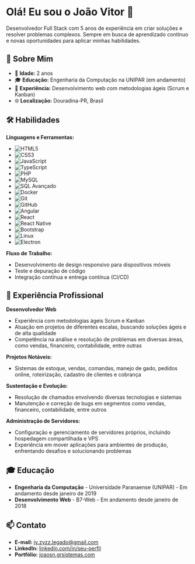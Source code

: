 # Olá! Eu sou o João Vitor 👋

Desenvolvedor Full Stack com 5 anos de experiência em criar soluções e resolver problemas complexos. Sempre em busca de aprendizado contínuo e novas oportunidades para aplicar minhas habilidades.

## 🚀 Sobre Mim

- 🎂 **Idade:** 2 anos
- 🎓 **Educação:** Engenharia da Computação na UNIPAR (em andamento)
- 💼 **Experiência:** Desenvolvimento web com metodologias ágeis (Scrum e Kanban)
- 🌐 **Localização:** Douradina-PR, Brasil

## 🛠️ Habilidades

**Linguagens e Ferramentas:**

- ![HTML5](https://img.shields.io/badge/-HTML5-E34F26?style=flat-square&logo=html5&logoColor=white)
- ![CSS3](https://img.shields.io/badge/-CSS3-1572B6?style=flat-square&logo=css3&logoColor=white)
- ![JavaScript](https://img.shields.io/badge/-JavaScript-F7DF1E?style=flat-square&logo=javascript&logoColor=black)
- ![TypeScript](https://img.shields.io/badge/-TypeScript-007ACC?style=flat-square&logo=typescript&logoColor=white)
- ![PHP](https://img.shields.io/badge/-PHP-777BB4?style=flat-square&logo=php&logoColor=white)
- ![MySQL](https://img.shields.io/badge/-MySQL-4479A1?style=flat-square&logo=mysql&logoColor=white)
- ![SQL Avançado](https://img.shields.io/badge/-SQL-336791?style=flat-square&logo=postgresql&logoColor=white)
- ![Docker](https://img.shields.io/badge/-Docker-2496ED?style=flat-square&logo=docker&logoColor=white)
- ![Git](https://img.shields.io/badge/-Git-F05032?style=flat-square&logo=git&logoColor=white)
- ![GitHub](https://img.shields.io/badge/-GitHub-181717?style=flat-square&logo=github&logoColor=white)
- ![Angular](https://img.shields.io/badge/-Angular-DD0031?style=flat-square&logo=angular&logoColor=white)
- ![React](https://img.shields.io/badge/-React-61DAFB?style=flat-square&logo=react&logoColor=black)
- ![React Native](https://img.shields.io/badge/-React%20Native-61DAFB?style=flat-square&logo=react&logoColor=black)
- ![Bootstrap](https://img.shields.io/badge/-Bootstrap-7952B3?style=flat-square&logo=bootstrap&logoColor=white)
- ![Linux](https://img.shields.io/badge/-Linux-FCC624?style=flat-square&logo=linux&logoColor=black)
- ![Electron](https://img.shields.io/badge/-Electron-47848F?style=flat-square&logo=electron&logoColor=white)

**Fluxo de Trabalho:**

- Desenvolvimento de design responsivo para dispositivos móveis
- Teste e depuração de código
- Integração contínua e entrega contínua (CI/CD)

## 💼 Experiência Profissional

**Desenvolvedor Web**

- Experiência com metodologias ágeis Scrum e Kanban
- Atuação em projetos de diferentes escalas, buscando soluções ágeis e de alta qualidade
- Competência na análise e resolução de problemas em diversas áreas, como vendas, financeiro, contabilidade, entre outras

**Projetos Notáveis:**

- Sistemas de estoque, vendas, comandas, manejo de gado, pedidos online, roteirização, cadastro de clientes e cobrança

**Sustentação e Evolução:**

- Resolução de chamados envolvendo diversas tecnologias e sistemas
- Manutenção e correção de bugs em segmentos como vendas, financeiro, contabilidade, entre outros

**Administração de Servidores:**

- Configuração e gerenciamento de servidores próprios, incluindo hospedagem compartilhada e VPS
- Experiência em mover aplicações para ambientes de produção, enfrentando desafios e solucionando problemas

## 🎓 Educação

- **Engenharia da Computação** - Universidade Paranaense (UNIPAR) - Em andamento desde janeiro de 2019
- **Desenvolvimento Web** - B7-Web - Em andamento desde janeiro de 2018

## 📫 Contato

- **E-mail:** jv.zyzz.legado@gmail.com
- **LinkedIn:** [linkedin.com/in/seu-perfil](https://linkedin.com/in/seu-perfil)
- **Portfólio:** [joaosn.grsistemas.com](https://joaosn.grsistemas.com/)
